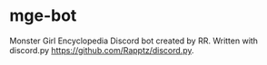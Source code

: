 # mge-bot
Monster Girl Encyclopedia Discord bot created by RR. Written with discord.py https://github.com/Rapptz/discord.py.
